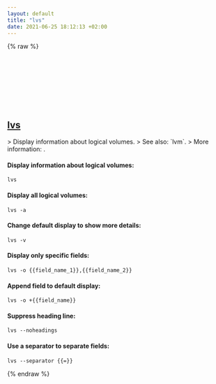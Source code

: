 ```yaml
---
layout: default
title: "lvs"
date: 2021-06-25 18:12:13 +02:00
---
```

{% raw %}
<h2 id="lvs">
  <a href="/en/linux/lvs.html">lvs</a> <a href="#lvs"><svg class="icon">
    <use href="/assets/images/unicode_sprite.svg#link" />
  </svg></a>
</h2>
> Display information about logical volumes.
> See also: `lvm`.
> More information: <https://man7.org/linux/man-pages/man8/lvs.8.html>.

#### Display information about logical volumes:
```shell
lvs
```
#### Display all logical volumes:
```shell
lvs -a
```
#### Change default display to show more details:
```shell
lvs -v
```
#### Display only specific fields:
```shell
lvs -o {{field_name_1}},{{field_name_2}}
```
#### Append field to default display:
```shell
lvs -o +{{field_name}}
```
#### Suppress heading line:
```shell
lvs --noheadings
```
#### Use a separator to separate fields:
```shell
lvs --separator {{=}}
```
{% endraw %}